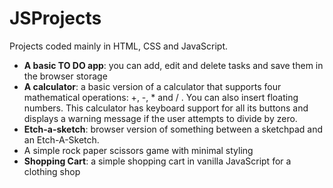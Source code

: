 # JSProjects

Projects coded mainly in HTML, CSS and JavaScript.

- **A basic TO DO app**: you can add, edit and delete tasks and save them in the browser storage
- **A calculator**: a basic version of a calculator that supports four mathematical operations: +, -, * and / . You can also insert floating numbers. This calculator has keyboard support for all its buttons and displays a warning message if the user attempts to divide by zero.
- **Etch-a-sketch**: browser version of something between a sketchpad and an Etch-A-Sketch.
- A simple rock paper scissors game with minimal styling
- **Shopping Cart**: a simple shopping cart in vanilla JavaScript for a clothing shop
